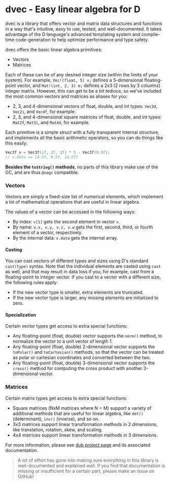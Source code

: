 # dvec - Easy linear algebra for D
dvec is a library that offers vector and matrix data structures and functions in a way that's intuitive, easy to use, tested, and well-documented. It takes advantage of the D language's advanced templating system and compile-time code-generation to help optimize performance and type safety.

dvec offers the basic linear algebra primitives:
- Vectors
- Matrices

Each of these can be of any desired integer size (within the limits of your system). For example, `Vec!(float, 5) v;` defines a 5-dimensional floating-point vector, and `Mat!(int, 2, 3) m;` defines a 2x3 (2 rows by 3 columns) integer matrix. However, this can get to be a bit tedious, so we've included the most common vectors and matrices as aliases for you:
- 2, 3, and 4-dimensional vectors of float, double, and int types: `Vec3d`, `Vec2i`, and `Vec4f`, for example.
- 2, 3, and 4-dimensional square matrices of float, double, and int types: `Mat2f`, `Mat3i`, and `Mat4d`, for example.

Each primitive is a simple struct with a fully transparent internal structure, and implements all the basic arithmetic operators, so you can do things like this easily:
```d
Vec3f v = Vec3f(1f, 2f, 3f) * 5 - Vec3f(0.5f);
// v.data == [4.5f, 9.5f, 14.5f]
```

**Besides the `toString()` methods**, no parts of this library make use of the GC, and are thus `@nogc` compatible.

### Vectors
Vectors are simply a fixed-size list of numerical elements, which implement a lot of mathematical operations that are useful in linear algebra.

The values of a vector can be accessed in the following ways:
- By index: `v[1]` gets the second element in vector `v`.
- By name: `v.x, v.y, v.z, v.w` gets the first, second, third, or fourth element of a vector, respectively.
- By the internal data: `v.data` gets the internal array.

#### Casting
You can cast vectors of different types and sizes using D's standard `cast(type)` syntax. Note that the individual elements are casted using `cast` as well, and that may result in data loss if you, for example, cast from a floating-point to integer vector. If you cast to a vector with a different size, the following rules apply:
- If the new vector type is smaller, extra elements are truncated.
- If the new vector type is larger, any missing elements are initialized to zero.

#### Specialization
Certain vector types get access to extra special functions:

- Any floating-point (float, double) vector supports the `norm()` method, to normalize the vector to a unit vector of length 1.
- Any floating-point (float, double) 2-dimensional vector supports the `toPolar()` and `toCartesian()` methods, so that the vector can be treated as polar or cartesian coordinates and converted between the two.
- Any floating-point (float, double) 3-dimensional vector supports the `cross()` method for computing the cross product with another 3-dimensional vector.

### Matrices
Certain matrix types get access to extra special functions:

- Square matrices (NxM matrices where N = M) support a variety of additional methods that are useful for linear algebra, like `det()` (determinant), `inv()` (inverse), and so on.
- 3x3 matrices support linear transformation methods in 2 dimensions, like translation, rotation, skew, and scaling.
- 4x4 matrices support linear transformation methods in 3 dimensions.

For more information, please see [dub project page](https://code.dlang.org/packages/dvec) and its associated documentation.
> A lot of effort has gone into making sure everything in this library is well-documented and explained well. If you find that documentation is missing or insufficient for a certain part, please make an issue on GitHub!
